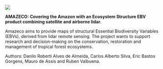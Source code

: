 ![](https://github.com/DRAAlmeida/AMAZECO/AmazecoFigure.png)<br/>

**AMAZECO: Covering the Amazon with an Ecosystem Structure EBV product combining satellite and airborne lidar.**

Amazeco aims to provide maps of structural Essential Biodiversity Variables (EBVs), derived from lidar remote sensing. The project wants to support research and decision-making on the conservation, restoration and management of tropical forest ecosystems.

Authors: Danilo Roberti Alves de Almeida, Carlos Alberto Silva, Eric Bastos Gorgens, Mauro de Assis and Ruben Valbuena.


